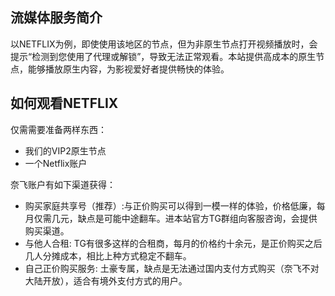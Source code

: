 ## 流媒体服务简介

以NETFLIX为例，即使使用该地区的节点，但为非原生节点打开视频播放时，会提示“检测到您使用了代理或解锁”，导致无法正常观看。本站提供高成本的原生节点，能够播放原生内容，为影视爱好者提供畅快的体验。

## 如何观看NETFLIX

仅需需要准备两样东西：

- 我们的VIP2原生节点
- 一个Netflix账户

奈飞账户有如下渠道获得：

- 购买家庭共享号（推荐）:与正价购买可以得到一模一样的体验，价格低廉，每月仅需几元，缺点是可能中途翻车。进本站官方TG群组向客服咨询，会提供购买渠道。
- 与他人合租: TG有很多这样的合租商，每月的价格约十余元，是正价购买之后几人分摊成本，相比上种方式稳定不翻车。
- 自己正价购买服务: 土豪专属，缺点是无法通过国内支付方式购买（奈飞不对大陆开放），适合有境外支付方式的用户。



